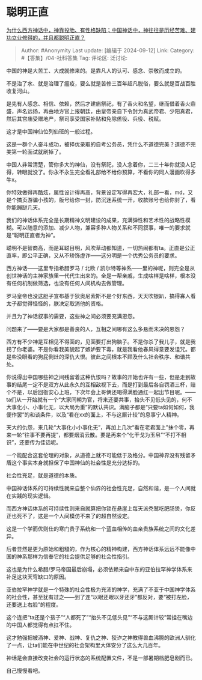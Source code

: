 # 聪明正直
[为什么西方神话中，神靠投胎、有性格缺陷；中国神话中，神往往是历经苦难、建功立业修得的，并且都聪明正直？](https://www.zhihu.com/question/20361313/answer/3623485075)

> Author: #Anonymity
> Last update: [编辑于 2024-09-12]
> Link:
> Category: #【答集】/04-社科答集 
> Tag: 
> 评论区:
> 泛讨论:

中国的神是大苦工、大成就修来的。是靠凡人的认可、感念、崇敬而成立的。

不是治了水、就是治理了瘟疫，要么就是苦修三百年超凡脱俗，要么就是百战百胜收复河山。

是先有人感念、相信、依赖，然后才建庙祭祀，有了香火和名望，继而借着香火鼎盛，声名远扬，再由地方官上报朝廷，由皇帝亲自下令封为真武帝君、少阳真君，然后其宫庙受赠地产，祭司享受国家补贴和免除傜役、兵役、税赋。

这才是中国神仙位列仙班的一般过程。

这是一群个人奋斗成功，被择优录取的自考公务员，凭什么不道德完美？道德不完美第一轮面试就刷掉了。

中国人非常清楚，管你多大的神仙，没有祭祀，没人念着你，二三十年你就没人记得，转眼就没了。你永不永生完全看礼部给不给你预算，不看你的同人漫画吹得多牛x。

你特效做得再酷炫，属性设计得再高，背景设定写得再宏大，礼部一看，md，又是个搞页游骗小孩的，版号给你一封，防沉迷系统一开，收款账号也给你封了，看你能蹦跶几天。

我们的神话体系完全是长期精神文明建设的成果，充满弹性和艺术性的战略性模糊。可以随意的添加、减少人物，兼容多种人物关系和不同叙事，唯一的要求就是“聪明正直者为神”。

聪明不是智商高，而是耳聪目明，风吹草动都知道，一切热闹都有ta。正直是公正直率，即公平正确，又从不矫饰虚诈——这分明是一个优秀公务员的要求。

西方神话——这里专指希腊罗马 / 北欧 / 凯尔特等神系——里的神呢，则完全是从创世神话的主神家族里一代代生出来的。全是一帮亲戚，生成啥样是啥样，根本没有任何机制做筛选，也没有任何人间机构去做管理。

罗马皇帝也没这胆子宣布基于狄奥尼索斯不是个好东西，天天吹银趴，搞得寡人看太子都觉得怪怪的，朕决定取消他的资格。

并且为了神话叙事的需要，这些神之间必须要充满恩怨。

问题来了——要是大家都是善良的人，互相之间哪有这么多悬而未决的恩怨？

西方有不少神是互相见不得面的，见面要打出狗脑子。不是你杀了我儿子，就是我拐了你老婆。不是你看我美貌起了嫉妒要下毒，就是我看他春风得意要发诅咒。都是些没眼看的狗屁倒灶的深仇大恨。彼此之间根本不顾及什么社会秩序、和谐共处。

你说得出中国哪些神之间残留着这种仇恨吗？故事的开始也许有一些，但是走到故事的结尾一定不是双方从此永久的互相敌视下去，而是打到最后各自罚酒三杯，赔个不是，以后回衙安心上班，下次年会上哥俩还喝得满脸通红一起出节目呢。——ta们从一开始就有一个“大家同朝为官，将来还要共事，抬头不见低头见的，何不大事化小、小事化无，以大局为重”的默认共识。满脑子都是“只要ta如何如何，我便作罢”的和谈条件，以及“看在xx的面上，不与这厮计较”的息事宁人精神。

天大的仇怨，来几轮“大事化小小事化无”，再加上几次“看在老君面上”抹个零，再来一轮“往事不要再提”，都要烟消云散。要是再来个“化干戈为玉帛”“不打不相识”，还要传为佳话呢。

一个能配合这套伦理的对象，从道德上就不可能低于及格分。中国神界没有残留矛盾这个事实本身就担保了中国神仙的社会性是充分达标的。

社会性充足，就是道德的本质。

中国神话体系的可持续性就来自整个仙界的社会性充足，自然和谐，是一个人间就在实践的现实逻辑。

而西方神话体系的可持续性则来自就算把你锁在悬崖上每天派秃鹫吃肥肠煲，你反正也死不了，这是一个人间模仿不来了的超自然设定。

这是一个学而优则仕的寒门贵子系统和一个蓝血相传的血亲贵族系统之间的文化差异。

后者显然是更为原始和粗糙的，作为核心的精神构建，西方神话体系远远不能像中国的神系那样为信奉它的社会提供足够的社会性指引。

这也是为什么希腊/罗马帝国最后崩塌，必须依赖来自中东的亚伯拉罕神学体系来补足这块天穹缺口的原因。

亚伯拉罕神学就是一个特殊的社会性极为充沛的神学，充满了不亚于中国神学体系的社会性，甚至犹有过之——到了连“以眼还眼以牙还牙”都反对，要“被打左脸，还要送上右脸”的程度。

这个连把“ta还是个孩子”“人都死了”“抬头不见低头见”“不与这厮计较”常挂在嘴边的中国人都觉得有点扛不住。

这才勉强把被酒神、爱神、战神、复仇之神、狡诈之神教得兽血沸腾的欧洲人驯化了一点，让ta们能在中世纪的社会架构里大体安分了这么大几百年。

神话是会直接改变社会的运行状态的系统配置文件，不是一部暑期档肥皂剧而已。

自己慢慢看吧。